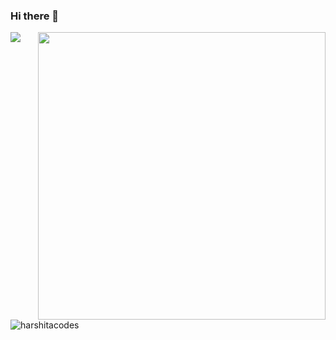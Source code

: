 ### Hi there 👋 
 ![](https://komarev.com/ghpvc/?username=harshitacodes)
<img align='right' src="https://github-readme-stats.vercel.app/api?username=harshitacodes&count_private=true&show_icons=true&include_all_commits=true&hide_rank=true&hide_title=true&hide=contribs" width=460>
<p><img align="left" src="https://github-readme-stats.vercel.app/api/top-langs?username=harshitacodes&show_icons=true&locale=en&layout=compact" alt="harshitacodes" /></p>
